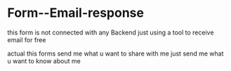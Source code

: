 # Form--Email-response
this form is not connected with any Backend  just using a tool to receive email for free



actual this forms send me what u want to share with me 
just send me what u want to know about me 
